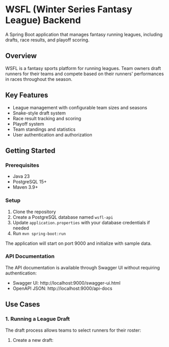 # WSFL (Winter Series Fantasy League) Backend

A Spring Boot application that manages fantasy running leagues, including drafts, race results, and playoff scoring.

## Overview

WSFL is a fantasy sports platform for running leagues. Team owners draft runners for their teams and compete based on their runners' performances in races throughout the season.

## Key Features

- League management with configurable team sizes and seasons
- Snake-style draft system
- Race result tracking and scoring
- Playoff system
- Team standings and statistics
- User authentication and authorization

## Getting Started

### Prerequisites
- Java 23
- PostgreSQL 15+
- Maven 3.9+

### Setup
1. Clone the repository
2. Create a PostgreSQL database named `wsfl-api`
3. Update `application.properties` with your database credentials if needed
4. Run `mvn spring-boot:run`

The application will start on port 9000 and initialize with sample data.

### API Documentation

The API documentation is available through Swagger UI without requiring authentication:
- Swagger UI: http://localhost:9000/swagger-ui.html
- OpenAPI JSON: http://localhost:9000/api-docs

## Use Cases

### 1. Running a League Draft

The draft process allows teams to select runners for their roster:

1. Create a new draft: